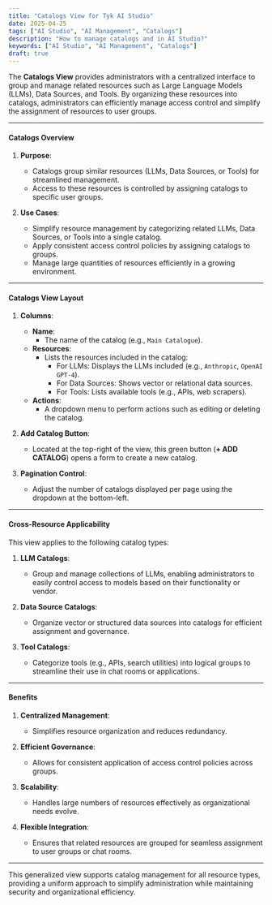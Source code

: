 ```yaml
---
title: "Catalogs View for Tyk AI Studio"
date: 2025-04-25
tags: ["AI Studio", "AI Management", "Catalogs"]
description: "How to manage catalogs and in AI Studio?"
keywords: ["AI Studio", "AI Management", "Catalogs"]
draft: true
---
```


The **Catalogs View** provides administrators with a centralized interface to group and manage related resources such as Large Language Models (LLMs), Data Sources, and Tools. By organizing these resources into catalogs, administrators can efficiently manage access control and simplify the assignment of resources to user groups.

---

#### **Catalogs Overview**

1. **Purpose**:
   - Catalogs group similar resources (LLMs, Data Sources, or Tools) for streamlined management.
   - Access to these resources is controlled by assigning catalogs to specific user groups.

2. **Use Cases**:
   - Simplify resource management by categorizing related LLMs, Data Sources, or Tools into a single catalog.
   - Apply consistent access control policies by assigning catalogs to groups.
   - Manage large quantities of resources efficiently in a growing environment.

---

#### **Catalogs View Layout**

1. **Columns**:
   - **Name**:
     - The name of the catalog (e.g., `Main Catalogue`).
   - **Resources**:
     - Lists the resources included in the catalog:
       - For LLMs: Displays the LLMs included (e.g., `Anthropic`, `OpenAI GPT-4`).
       - For Data Sources: Shows vector or relational data sources.
       - For Tools: Lists available tools (e.g., APIs, web scrapers).
   - **Actions**:
     - A dropdown menu to perform actions such as editing or deleting the catalog.

2. **Add Catalog Button**:
   - Located at the top-right of the view, this green button (**+ ADD CATALOG**) opens a form to create a new catalog.

3. **Pagination Control**:
   - Adjust the number of catalogs displayed per page using the dropdown at the bottom-left.

---

#### **Cross-Resource Applicability**

This view applies to the following catalog types:

1. **LLM Catalogs**:
   - Group and manage collections of LLMs, enabling administrators to easily control access to models based on their functionality or vendor.

2. **Data Source Catalogs**:
   - Organize vector or structured data sources into catalogs for efficient assignment and governance.

3. **Tool Catalogs**:
   - Categorize tools (e.g., APIs, search utilities) into logical groups to streamline their use in chat rooms or applications.

---

#### **Benefits**

1. **Centralized Management**:
   - Simplifies resource organization and reduces redundancy.

2. **Efficient Governance**:
   - Allows for consistent application of access control policies across groups.

3. **Scalability**:
   - Handles large numbers of resources effectively as organizational needs evolve.

4. **Flexible Integration**:
   - Ensures that related resources are grouped for seamless assignment to user groups or chat rooms.

---

This generalized view supports catalog management for all resource types, providing a uniform approach to simplify administration while maintaining security and organizational efficiency.
